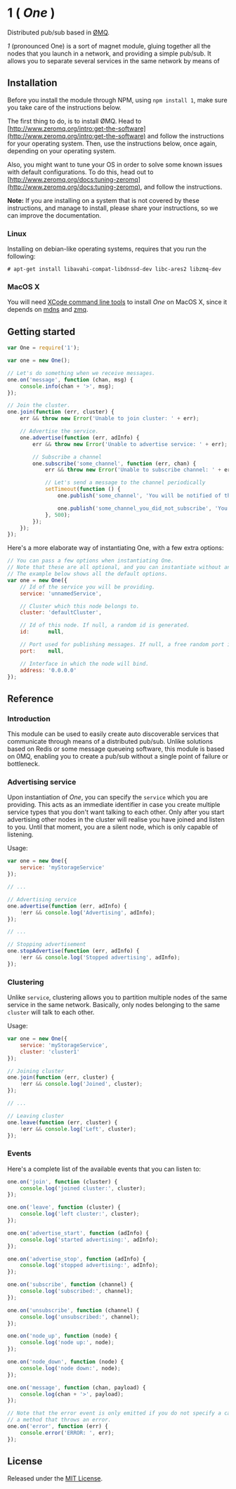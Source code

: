# 1 ( *One* )

Distributed pub/sub based in [ØMQ](http://www.zeromq.org/).

*1* (pronounced One) is a sort of magnet module, gluing together all the nodes that you launch in a network, and providing a simple pub/sub. It allows you to separate several services in the same network by means of 


## Installation

Before you install the module through NPM, using `npm install 1`, make sure you
take care of the instructions below.

The first thing to do, is to install ØMQ. Head to
[http://www.zeromq.org/intro:get-the-software](http://www.zeromq.org/intro:get-the-software)
and follow the instructions for your operating system. Then, use
the instructions below, once again, depending on your operating system.

Also, you might want to tune your OS in order to solve some known
issues with default configurations. To do this, head out to
[http://www.zeromq.org/docs:tuning-zeromq](http://www.zeromq.org/docs:tuning-zeromq),
and follow the instructions.

**Note:** If you are installing on a system that is not covered by these
instructions, and manage to install, please share your instructions, so we can
improve the documentation.


### Linux

Installing on debian-like operating systems, requires that you run the
following:

```
# apt-get install libavahi-compat-libdnssd-dev libc-ares2 libzmq-dev
```


### MacOS X

You will need [XCode command line tools](http://developer.apple.com/library/ios/#documentation/DeveloperTools/Conceptual/WhatsNewXcode/Articles/xcode_4_3.html)
to install *One* on MacOS X, since it depends on
[mdns](https://npmjs.org/package/mdns) and [zmq](https://npmjs.org/package/zmq).


## Getting started

```js
var One = require('1');

var one = new One();

// Let's do something when we receive messages.
one.on('message', function (chan, msg) {
    console.info(chan + '>', msg);
});

// Join the cluster.
one.join(function (err, cluster) {
    err && throw new Error('Unable to join cluster: ' + err);

    // Advertise the service.
    one.advertise(function (err, adInfo) {
        err && throw new Error('Unable to advertise service: ' + err);

        // Subscribe a channel
        one.subscribe('some_channel', function (err, chan) {
            err && throw new Error('Unable to subscribe channel: ' + err);

            // Let's send a message to the channel periodically
            setTimeout(function () {
                one.publish('some_channel', 'You will be notified of this message');

                one.publish('some_channel_you_did_not_subscribe', 'You will not get this message');
            }, 500);
        });
    });
});
```

Here's a more elaborate way of instantiating One, with a few extra options:

```js
// You can pass a few options when instantiating One.
// Note that these are all optional, and you can instantiate without any option.
// The example below shows all the default options.
var one = new One({
    // Id of the service you will be providing.
    service: 'unnamedService',

    // Cluster which this node belongs to.
    cluster: 'defaultCluster',

    // Id of this node. If null, a random id is generated.
    id:      null,

    // Port used for publishing messages. If null, a free random port is used.
    port:    null,

    // Interface in which the node will bind.
    address: '0.0.0.0'
});
```

## Reference

### Introduction

This module can be used to easily create auto discoverable services that communicate through means of a distributed pub/sub. Unlike solutions based on Redis or some message queueing software, this module is based on 0MQ, enabling you to create a pub/sub without a single point of failure or bottleneck. 

### Advertising service

Upon instantiation of *One*, you can specify the `service` which you are providing. This acts as an immediate identifier in case you create multiple service types that you don't want talking to each other. Only after you start advertising other nodes in the cluster will realise you have joined and listen to you. Until that moment, you are a silent node, which is only capable of listening.

Usage:

```js
var one = new One({
    service: 'myStorageService'
});

// ...

// Advertising service
one.advertise(function (err, adInfo) {
    !err && console.log('Advertising', adInfo);
});

// ...

// Stopping advertisement
one.stopAdvertise(function (err, adInfo) {
    !err && console.log('Stopped advertising', adInfo);
});

```

### Clustering

Unlike `service`, clustering allows you to partition multiple nodes of the same service in the same network. Basically, only nodes belonging to the same `cluster` will talk to each other.

Usage:

```js
var one = new One({
    service: 'myStorageService',
    cluster: 'cluster1'
});

// Joining cluster
one.join(function (err, cluster) {
    !err && console.log('Joined', cluster);
});

// ...

// Leaving cluster
one.leave(function (err, cluster) {
    !err && console.log('Left', cluster);
});
```

### Events

Here's a complete list of the available events that you can listen to:

```js
one.on('join', function (cluster) {
    console.log('joined cluster:', cluster);
});

one.on('leave', function (cluster) {
    console.log('left cluster:', cluster);
});

one.on('advertise_start', function (adInfo) {
    console.log('started advertising:', adInfo);
});

one.on('advertise_stop', function (adInfo) {
    console.log('stopped advertising:', adInfo);
});

one.on('subscribe', function (channel) {
    console.log('subscribed:', channel);
});

one.on('unsubscribe', function (channel) {
    console.log('unsubscribed:', channel);
});

one.on('node_up', function (node) {
    console.log('node up:', node);
});

one.on('node_down', function (node) {
    console.log('node down:', node);
});

one.on('message', function (chan, payload) {
    console.log(chan + '>', payload);
});

// Note that the error event is only emitted if you do not specify a callback to
// a method that throws an error.
one.on('error', function (err) {
    console.error('ERROR: ', err);
});
```


## License

Released under the [MIT License](http://www.opensource.org/licenses/mit-license.php).
